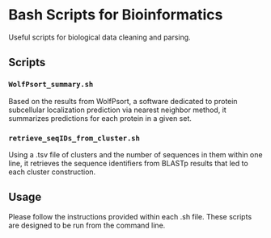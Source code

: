 # Bash Scripts for Bioinformatics

Useful scripts for biological data cleaning and parsing.

## Scripts

### `WolfPsort_summary.sh`

Based on the results from WolfPsort, a software dedicated to protein subcellular localization prediction via nearest neighbor method, it summarizes predictions for each protein in a given set.

### `retrieve_seqIDs_from_cluster.sh`

Using a .tsv file of clusters and the number of sequences in them within one line, it retrieves the sequence identifiers from BLASTp results that led to each cluster construction.

## Usage

Please follow the instructions provided within each .sh file. These scripts are designed to be run from the command line.
